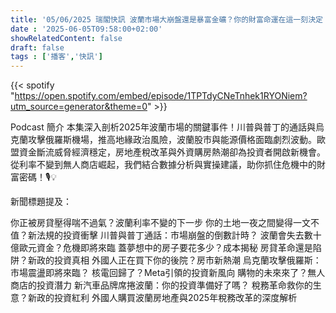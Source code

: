 ```yaml
---
title: '05/06/2025 瑞閣快訊 波蘭市場大崩盤還是暴富金礦？你的財富命運在這一刻決定！'
date : '2025-06-05T09:58:00+02:00'
showRelatedContent: false
draft: false
tags : ['播客','快訊']
---
```

{{< spotify "https://open.spotify.com/embed/episode/1TPTdyCNeTnhek1RYONiem?utm_source=generator&theme=0" >}}

Podcast 簡介
本集深入剖析2025年波蘭市場的關鍵事件！川普與普丁的通話與烏克蘭攻擊俄羅斯機場，推高地緣政治風險，波蘭股市與能源價格面臨劇烈波動。歐盟資金斷流威脅經濟穩定，房地產稅改革與外資購房熱潮卻為投資者開啟新機會。從利率不變到無人商店崛起，我們結合數據分析與實操建議，助你抓住危機中的財富密碼！🎙️💡

新聞標題提及：

你正被房貸壓得喘不過氣？波蘭利率不變的下一步
你的土地一夜之間變得一文不值？新法規的投資衝擊
川普與普丁通話：市場崩盤的倒數計時？
波蘭會失去數十億歐元資金？危機即將來臨
蓋夢想中的房子要花多少？成本揭秘
房貸革命還是陷阱？新政的投資真相
外國人正在買下你的後院？房市新熱潮
烏克蘭攻擊俄羅斯：市場震盪即將來臨？
核電回歸了？Meta引領的投資新風向
購物的未來來了？無人商店的投資潛力
新汽車品牌席捲波蘭：你的投資準備好了嗎？
稅務革命救你的生意？新政的投資紅利
外國人購買波蘭房地產與2025年稅務改革的深度解析